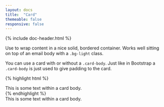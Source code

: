 ```yaml
---
layout: docs
title:  "Card"
themeable: false
responsive: false
---
```

{% include doc-header.html %}

Use to wrap content in a nice solid, bordered container. Works well sitting on top of an email body with a `.bg-light` class.

You can use a card with or without a `.card-body`. Just like in Bootstrap a `.card-body` is just used to give padding to the card.

{% highlight html %}
<div class="card">
  <div class="card-body">
    This is some text within a card body.
  </div>
</div>
{% endhighlight %}

<div class="card">
  <div class="card-body">
    This is some text within a card body.
  </div>
</div>
